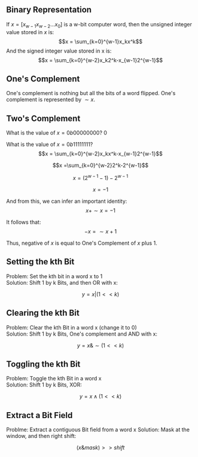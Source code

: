 ## Binary Representation
If $x = [x_{w-1}x_{w-2}...x_0]$ is a w-bit computer word, then the unsigned integer value stored in $x$ is: 
$$x = \sum_{k=0}^{w-1}x_kx^k$$
And the signed integer value stored in x is: 
$$x = \sum_{k=0}^{w-2}x_k2^k-x_{w-1}2^{w-1}$$

## One's Complement
One's complement is nothing but all the bits of a word flipped. One's complement is represented by $\sim x$. 

## Two's Complement
What is the value of $x = 0b00000000$? $0$

What is the value of $x = 0b11111111$? 
$$x = \sum_{k=0}^{w-2}x_kx^k-x_{w-1}2^{w-1}$$

$$x =\sum_{k=0}^{w-2}2^k-2^{w-1}$$

$$x = (2^{w-1} - 1 ) - 2^{w-1} $$

$$x = -1$$

And from this, we can infer an important identity: 
$$x + \sim x = -1$$

It follows that: 
$$ -x = \sim x +1$$

Thus, negative of $x$ is equal to One's Complement of $x$ plus $1$. 

## Setting the kth Bit
Problem: Set the kth bit in a word x to 1 \
Solution: Shift 1 by k Bits, and then OR with x:

$$ y = x | (1 << k) $$


## Clearing the kth Bit
Problem: Clear the kth Bit in a word x (change it to 0) \
Solution: Shift 1 by k Bits, One's complement and AND with x:

$$ y = x  \&  \sim (1 << k) $$

## Toggling the kth Bit
Problem: Toggle the kth Bit in a word x \
Solution: Shift 1 by k Bits, XOR: 

$$ y = x \wedge (1 << k) $$

## Extract a Bit Field
Problme: Extract a contiguous Bit field from a word x
Solution: Mask at the window, and then right shift:

$$(x  \&  mask) >> shift$$

